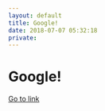 ```yaml
---
layout: default
title: Google!
date: 2018-07-07 05:32:18
private: 
---
```


# Google!

[Go to link](https://google.com)

